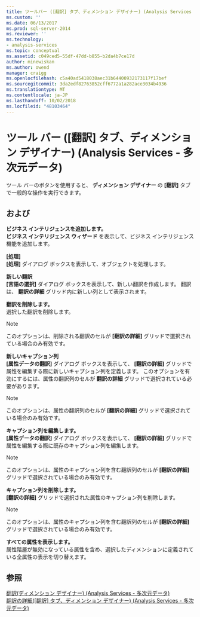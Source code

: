 ```yaml
---
title: ツールバー ([翻訳] タブ、ディメンション デザイナー) (Analysis Services - 多次元データ) |Microsoft Docs
ms.custom: ''
ms.date: 06/13/2017
ms.prod: sql-server-2014
ms.reviewer: ''
ms.technology:
- analysis-services
ms.topic: conceptual
ms.assetid: c049ced5-55df-47dd-b855-b2da4b7ce17d
author: minewiskan
ms.author: owend
manager: craigg
ms.openlocfilehash: c5a40ad5418038aec31b64400932173117f17bef
ms.sourcegitcommit: 3da2edf82763852cff6772a1a282ace3034b4936
ms.translationtype: MT
ms.contentlocale: ja-JP
ms.lasthandoff: 10/02/2018
ms.locfileid: "48103464"
---
```

# <a name="toolbar-translations-tab-dimension-designer-analysis-services---multidimensional-data"></a>ツール バー ([翻訳] タブ、ディメンション デザイナー) (Analysis Services - 多次元データ)
  ツール バーのボタンを使用すると、 **ディメンション デザイナー** の **[翻訳]** タブで一般的な操作を実行できます。  
  
## <a name="options"></a>および  
 **ビジネス インテリジェンスを追加します。**  
 **ビジネス インテリジェンス ウィザード** を表示して、ビジネス インテリジェンス機能を追加します。  
  
 **[処理]**  
 **[処理]** ダイアログ ボックスを表示して、オブジェクトを処理します。  
  
 **新しい翻訳**  
 **[言語の選択]** ダイアログ ボックスを表示して、新しい翻訳を作成します。 翻訳は、 **翻訳の詳細** グリッド内に新しい列として表示されます。  
  
 **翻訳を削除します。**  
 選択した翻訳を削除します。  
  
> [!NOTE]  
>  このオプションは、削除される翻訳のセルが **[翻訳の詳細]** グリッドで選択されている場合のみ有効です。  
  
 **新しいキャプション列**  
 **[属性データの翻訳]** ダイアログ ボックスを表示して、 **[翻訳の詳細]** グリッドで属性を編集する際に新しいキャプション列を定義します。 このオプションを有効にするには、属性の翻訳列のセルが **翻訳の詳細** グリッドで選択されている必要があります。  
  
> [!NOTE]  
>  このオプションは、属性の翻訳列のセルが **[翻訳の詳細]** グリッドで選択されている場合のみ有効です。  
  
 **キャプション列を編集します。**  
 **[属性データの翻訳]** ダイアログ ボックスを表示して、 **[翻訳の詳細]** グリッドで属性を編集する際に既存のキャプション列を編集します。  
  
> [!NOTE]  
>  このオプションは、属性のキャプション列を含む翻訳列のセルが **[翻訳の詳細]** グリッドで選択されている場合のみ有効です。  
  
 **キャプション列を削除します。**  
 **[翻訳の詳細]** グリッドで選択された属性のキャプション列を削除します。  
  
> [!NOTE]  
>  このオプションは、属性のキャプション列を含む翻訳列のセルが **[翻訳の詳細]** グリッドで選択されている場合のみ有効です。  
  
 **すべての属性を表示します。**  
 属性階層が無効になっている属性を含め、選択したディメンションに定義されている全属性の表示を切り替えます。  
  
## <a name="see-also"></a>参照  
 [翻訳&#40;ディメンション デザイナー&#41; &#40;Analysis Services - 多次元データ&#41;](translations-dimension-designer-analysis-services-multidimensional-data.md)   
 [翻訳の詳細&#40;[翻訳] タブ、ディメンション デザイナー&#41; &#40;Analysis Services - 多次元データ&#41;](translation-details-dimension-designer-analysis-services-multidimensional-data.md)  
  
  
